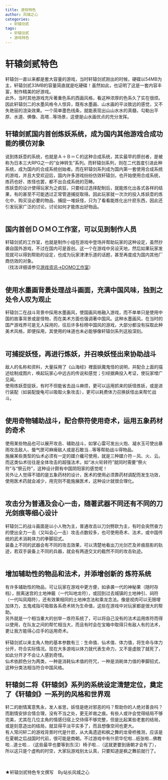 ```yaml
---
title: 游戏特色
author: 风城之心
categories:
  - 轩辕剑贰
tags:
  - 轩辕剑贰
  - 游戏特色
---
```


# 轩辕剑贰特色
轩辕剑一直以来都是套大容量的游戏，当时轩辕剑贰刚出的时候，硬碟以54MB为主，轩辕剑贰33MB的容量简直就是吃硬碟！虽然如此，也证明了这是一套内容丰富，制作精美的好游戏。<br>
此外，当时其他游戏充斥著重色系的西画风格，看这种浓厚的色系久了实在很烦。因此轩辕剑二的水墨风格令人惊异，既有水墨画、山水画的平淡致远的感觉，又不失艳丽的渲染效果。一个简单墨色线条，就能表现出山山水水的真髓，勾勒出平原、水道、佛像、高塔…等场景，这便是山水画优点的充分发挥。<br>

## 轩辕剑贰国内首创炼妖系统，成为国内其他游戏合成功能的模仿对象
说到炼妖壶的系统，也就是Ａ＋Ｂ＝Ｃ的这种合成系统，其实最早的原创者，是被称为日本三大RPG之一的“女神转生”系列。而轩辕剑系列，则在二代首度引进此种系统，成为国内的合成系统创始者。而在轩辕剑系列成为国内第一套使用合成系统的游戏，并且大受欢迎后，国内许多游戏纷纷仿效轩辕剑，也开始使用合成系统，炼药也好、炼怪也罢，都不出合成系统的范畴。<br>
炼妖壶的设计使得玩家为之疯狂，只要经过选择配制后，就能炼化出各式各样的结果，有的甚至不可能透过正常管道捕捉取得。因此玩家就一次次的投入炼妖壶的炼化中，购买没必要的物品、捕捉一堆妖怪，只为了看看能炼化出什麽东西，因此还引发玩家广泛的讨论，讨论如何才能炼出好物品。<br>
<a-image src="../../../public/img/games/swd2/tese/pot1.jpg" width="340" alt="这就是造成轰动的炼妖系统" />
<a-image src="../../../public/img/games/swd2/tese/pot2.jpg" width="340" alt="炼化之前还会让你预览，以免你按错" />
 <br>

## 国内首创ＤＯＭＯ工作室，可以见到制作人员
轩辕剑贰的工作室，也就是制作小组在游戏中登场并帮助玩家的这种设定，虽然抄袭自国外游戏，不过在国内可是首创。这一个在游戏中另设天地，然后如果玩家发现就可以得到帮助的设定，也成为玩家津津乐道的话题，甚至再度成为国内其他厂商仿效的对象。<br>
（找法详细请参见[游戏资讯→DOMO工作室](09-游戏资讯.md)）<br>
<a-image src="../../../public/img/games/swd2/tese/2world01.jpg" width="340" alt="往东海去有，个岛好像台湾… " />
<a-image src="../../../public/img/games/swd2/tese/2world02.jpg" width="340" alt="这个和外面世界完全不一样的地方，就是ＤＯＭＯ工作室" />
 <br>

## 使用水墨画背景处理战斗画面，充满中国风味，独到之处令人叹为观止
轩辕剑二在战斗背景中採用水墨画风，使国画风格融入游戏，而不单单只是使用中国的故事背景或是怪物，而在美术方面也强调著中国风。这种水墨画风，在当时的国产游戏界可是无人採用的，往后许多标榜中国风的游戏，大部分都没有採取此种美术风格，即便採用，其使用的味道也未必能够像轩辕剑系列这般深刻。<br>
<a-image src="../../../public/img/games/swd2/tese/2world03.jpg" width="340" alt="山水画风格，以水墨线条描绘出山中栈道" />
<a-image src="../../../public/img/games/swd2/tese/2world04.jpg" width="340" alt="与最终魔王的三连战，后面的山水画十分优美"/>
<br>

## 可捕捉妖怪，再进行炼妖，并召唤妖怪出来协助战斗
敌人的名称和资料，大量採用了《山海经》裡面妖魔鬼怪的说明，并配合上面的描述绘制成图片，唤起玩家心中远古的传说和感觉；引经据典投入考证，使玩家增广见闻。<br>
使用炼妖壶捉妖，有时不但能省去战斗麻烦，更可以运用抓来的妖怪炼妖，或是进行装配（如装配旋龟可以吸取火象攻击），更可以耗费体力召换妖怪出来帮忙战斗。<br>
<a-image src="../../../public/img/games/swd2/tese/2fight03.jpg" width="340" alt="使用炼妖壶捕捉妖怪" />
<a-image src="../../../public/img/games/swd2/tese/2fight04.jpg" width="340" alt="可以耗费体力从物品栏叫妖怪出来帮忙打，有时它们可以帮上大忙，而且看状况不对，我方叫的妖怪还会逃走呢！" />
<br>

## 使用奇物辅助战斗，配合祭符使用奇术，运用五象药材的奇术
使用某些物品也可以展开攻击、辅助战斗，如掌心雷可发出火炮、凝水玉可使出暴雨攻击敌人、蜃气匣可麻痺敌人或是石敢当…等等帮助战斗得物品。<br>
施展某些类型的仙术必须有一定的媒介纔可使用，就是三种媒介符－风、火、云。而这类仙术往往是全体攻击的超强法术，如“冰火轮转符”就同时需要“祭火符”与“祭云符”，这种设计颇有中国阴阳家的感觉呢！<br>
另外让人觉得不错的是五象药材的设计，医术的使用必须靠药材调配而发生功效，使用医术药就会减少，用完则不能施展医术，这种设计就很合理化。<br>
<a-image src="../../../public/img/games/swd2/tese/2fight05.jpg" width="340" alt="使用雷神鼓，发出疾电符攻击敌人" />
<a-image src="../../../public/img/games/swd2/tese/2fight08.jpg" width="340" alt="透过祭符可施展各种法术" />
<br>

## 攻击分为普通及会心一击，随著武器不同还有不同的刀光剑痕等细心设计
轩辕剑二的战斗画面是以小人物为主，普通攻击以刀剑劈砍为主，有时会突然奋力的使出全力一击（又叫会心一击）攻击点数较多，也可使用奇术、法术，或中国传统的武术消耗体力的拳脚招式。<br>
装备上不同的武器会有不同的攻击效果，可以清楚地看出刀光剑芒及斧痕扇影的轨迹，若双手装备上不同的兵器，就会有两道交叉的截然不同的攻击轨迹。<br>
<a-image src="../../../public/img/games/swd2/tese/2fight06.jpg" width="340" alt="攻击时有普通攻击和会心一击" />
<a-image src="../../../public/img/games/swd2/tese/2fight07.jpg" width="340" alt="装备上不同的武器有不同的攻击效果，两手武器不同还会有两道轨迹呢！" />
<br>

## 增加辅助性的物品和法术，并添增创新的 炼符系统
有许多辅助性的物品，可让玩家在游戏中更方便，如承袭一代的神秘果（随时存档），脱离迷宫的土地神籤（一代叫地龙符），或回到过去城镇的土地神引、祠符（一代叫凤翔符），还有效果相同的土地神念法和乘龙念法。像是视肉可以无限增加体力，五鬼戒指可吸取各系奇术转为生命值，这些在游戏中对玩家都是很大的帮助。<br>
另外就是一个相当重大的创举－炼符系统了，可以将自己没有的法术运用炼符而得以使用，在队友之间的帮忙相当大，而且有时会在宝箱中取得只有敌人有的法术，更让我方能得心应手的运用奇术。<br>
<a-image src="../../../public/img/games/swd2/tese/2fight09.jpg" width="340" alt="使用土地神念法可脱离迷宫" />
<a-image src="../../../public/img/games/swd2/tese/2fight10.jpg" width="340" alt="选择炼符指令，可使队友使用到其他人的奇术" />
<br>
轩辕剑贰以来主角人物的基本参数有三：生命值、仙术值、体力值，将生命与体力分开，符合实际情况。现在大多游戏以体力就代表生命力，又不是虚脱了就死了，如此分开才不会让人感到奇怪。<br>
仙术依颜色分为两类，一种是消耗仙术值的符咒，一种是消耗体力值的拳脚招式，这种分类法相当符合中国风格。<br>

## 轩辕剑二将《轩辕剑》系列的系统设定清楚定位，奠定了《轩辕剑》一系列的风格和世界观
轩二的剧情寓意隽永，发人省思，妖怪是绝对邪恶的吗？帮助你的人绝对善良吗？而剧情安排合情合理，没有不当之处，更无斧凿之痕。有些人或许会觉得结局不够完美，尤其在几位主角的情感归宿上交待得不够完整，但是比起某些老套的结局，或是刻意造出的结局，就显得平淡平实多了，而且想像空间也更大。<br>
有人常问轩二的游戏背景时代是什麽，从大禹遗迹和枫之舞的龙骨桥推测，应该是在夏朝之后战国时代前，很可能是商朝。不过游戏中有什麽华佗啦…纸张啦…佛教啦…道士啦…（这些最早也要等到东汉）椅子啦…（这就更要到唐朝才会有了），所以这只是个虚构的时空，大家玩游戏别太认真，只要知道是枫之舞前就行了。<br>

<br><br>
★轩辕剑贰特色专文撰写　By站长风城之心